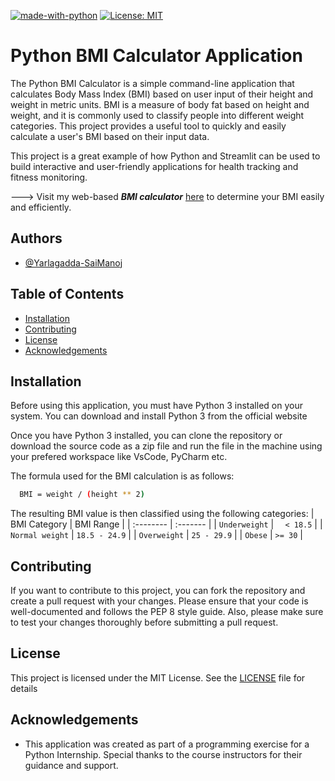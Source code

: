 [![made-with-python](https://img.shields.io/badge/Made%20with-Python-1f425f.svg)](https://www.python.org/)
[![License: MIT](https://img.shields.io/badge/License-MIT-yellow.svg)](https://github.com/Yarlagadda-saimanoj/Python-BMI-App/blob/main/LICENSE)
# Python BMI Calculator Application

The Python BMI Calculator is a simple command-line application that calculates Body Mass Index (BMI) based on user input of their height and weight in metric units. BMI is a measure of body fat based on height and weight, and it is commonly used to classify people into different weight categories. This project provides a useful tool to quickly and easily calculate a user's BMI based on their input data.

This project is a great example of how Python and Streamlit can be used to build interactive and user-friendly applications for health tracking and fitness monitoring.

---> Visit my web-based ***BMI calculator*** [here](https://bmi-calculator-saimanoj-yarlagadda.streamlit.app/) to determine your BMI easily and efficiently.
## Authors

- [@Yarlagadda-SaiManoj](https://github.com/Yarlagadda-saimanoj)


## Table of Contents

* [Installation](https://github.com/Yarlagadda-saimanoj/Python-BMI-App/blob/main/README.md#installation)
* [Contributing](https://github.com/Yarlagadda-saimanoj/Python-BMI-App/blob/main/README.md#contributing)
* [License](https://github.com/Yarlagadda-saimanoj/Python-BMI-App/blob/main/README.md#license)
* [Acknowledgements](https://github.com/Yarlagadda-saimanoj/Python-BMI-App/blob/main/README.md#acknowledgements)
## Installation

Before using this application, you must have Python 3 installed on your system. You can download and install Python 3 from the official website

Once you have Python 3 installed, you can clone the repository or download the source code as a zip file and run the file in the machine using your prefered workspace like VsCode, PyCharm etc.

The formula used for the BMI calculation is as follows:

```bash
  BMI = weight / (height ** 2)

```  
The resulting BMI value is then classified using the following categories:
   | BMI Category | 	BMI Range    |
   | :-------- | :------- |
   | `Underweight` | `	< 18.5` |
   | `Normal weight` | `18.5 - 24.9` |
   | `Overweight` | `25 - 29.9` |
   | `Obese` | `>= 30` |

## Contributing

If you want to contribute to this project, you can fork the repository and create a pull request with your changes. Please ensure that your code is well-documented and follows the PEP 8 style guide. Also, please make sure to test your changes thoroughly before submitting a pull request.


## License

This project is licensed under the MIT License. See the [LICENSE](https://github.com/Yarlagadda-saimanoj/Python-BMI-App/blob/main/LICENSE) file for details


## Acknowledgements

 - This application was created as part of a programming exercise for a Python Internship. Special thanks to the course instructors for their guidance and support.
